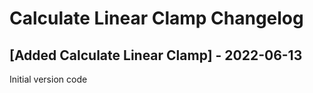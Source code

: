# Calculate Linear Clamp Changelog

## [Added Calculate Linear Clamp] - 2022-06-13

Initial version code